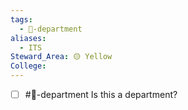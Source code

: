 ```yaml
---
tags:
  - 🏢-department
aliases:
  - ITS
Steward_Area: 🟡 Yellow
College: 
---
```

- [ ] #🏢-department Is this a department?